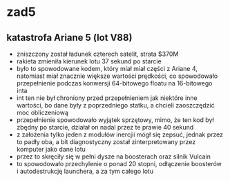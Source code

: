 # zad5

## katastrofa Ariane 5 (lot V88)

- zniszczony został ładunek czterech satelit, strata $370M
- rakieta zmieniła kierunek lotu 37 sekund po starcie
- było to spowodowane kodem, który miał miał części z Ariane 4, natomiast miał znacznie większe wartości prędkości, co spowodowało przepełnienie podczas konwersji 64-bitowego floatu na 16-bitowego inta
- int ten nie był chroniony przed przepełnieniem jak niektóre inne wartości, bo dane były z poprzedniego statku, a chcieli zaoszczędzić moc obliczeniową
- przepełnienie spowodowało wyjątek sprzętowy, mimo, że ten kod był zbędny po starcie, działał on nadal przez te prawie 40 sekund
- z założenia tylko jeden z modułów inercjii mógł się zepsuć, jednak przez to padły oba, a bit diagnostyczny został zinterpretowany przez komputer jako dane lotu
- przez to skręciły się w pełni dysze na boosterach oraz silnik Vulcain
- to spowodowało przechylenie o ponad 20 stopni, odłączenie boosterów i autodestrukcję launchera, a za tym całego lotu
